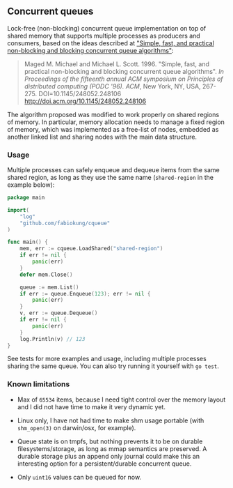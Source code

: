 ## Concurrent queues

Lock-free (non-blocking) concurrent queue implementation on top of shared memory
that supports multiple processes as producers and consumers, based on the ideas
described at ["Simple, fast, and practical non-blocking and blocking concurrent
queue algorithms"][paper]:

> Maged M. Michael and Michael L. Scott. 1996. "Simple, fast, and practical
> non-blocking and blocking concurrent queue algorithms". *In Proceedings of the
> fifteenth annual ACM symposium on Principles of distributed computing
> (PODC '96). ACM*, New York, NY, USA, 267-275. DOI=10.1145/248052.248106
> http://doi.acm.org/10.1145/248052.248106

The algorithm proposed was modified to work properly on shared regions of
memory. In particular, memory allocation needs to manage a fixed region of
memory, which was implemented as a free-list of nodes, embedded as another
linked list and sharing nodes with the main data structure.


### Usage

Multiple processes can safely enqueue and dequeue items from the same shared
region, as long as they use the same name (`shared-region` in the example
below):

```go
package main

import(
	"log"
	"github.com/fabiokung/cqueue"
)

func main() {
	mem, err := cqueue.LoadShared("shared-region")
	if err != nil {
		panic(err)
	}
	defer mem.Close()

	queue := mem.List()
	if err := queue.Enqueue(123); err != nil {
		panic(err)
	}
	v, err := queue.Dequeue()
	if err != nil {
		panic(err)
	}
	log.Println(v) // 123
}
```

See tests for more examples and usage, including multiple processes sharing the
same queue. You can also try running it yourself with `go test`.

### Known limitations

* Max of `65534` items, because I need tight control over the memory layout and
  I did not have time to make it very dynamic yet.

* Linux only, I have not had time to make shm usage portable (with `shm_open(3)`
  on darwin/osx, for example).

* Queue state is on tmpfs, but nothing prevents it to be on durable
  filesystems/storage, as long as mmap semantics are preserved. A durable
  storage plus an append only journal could make this an interesting option for
  a persistent/durable concurrent queue.

* Only `uint16` values can be queued for now.

[paper]: http://dl.acm.org/citation.cfm?id=248106
